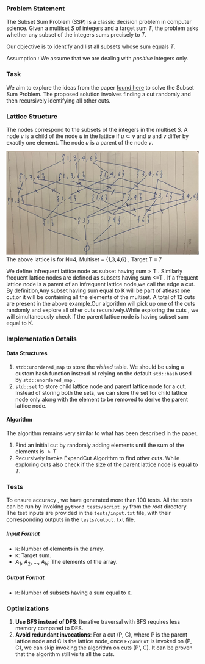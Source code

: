 ### Problem Statement

The Subset Sum Problem (SSP) is a classic decision problem in computer science. Given a multiset $S$ of integers and a target sum $T$, the problem asks whether any subset of the integers sums precisely to $T$. 

Our objective is to identify and list all subsets whose sum equals $T$.

Assumption : We assume that we are dealing with $positive$ integers only.

### Task

We aim to explore the ideas from the paper [found here](https://citeseerx.ist.psu.edu/document?repid=rep1&type=pdf&doi=bccf6a78e6e9473a96e2b876451635a459dbcb96) to solve the Subset Sum Problem. The proposed solution involves finding a cut randomly and then recursively identifying all other cuts.

### Lattice Structure

The nodes correspond to the subsets of the integers in the multiset $S$. A node $v$ is a child of the node $u$ in the lattice if  $u \subset v$  and $u$ and $v$ differ by exactly one element. The node $u$ is a parent of the node $v$.

![alt text](Images/Graph%20Lattice.jpeg)
The above lattice is for N=4, Multiset = {1,3,4,6} , Target T = 7

We define infrequent lattice node as subset having sum > T . Similarly frequent lattice nodes are defined as subsets having sum <=T . If a frequent lattice node is a parent of an infrequent lattice node,we call the edge  a cut.
By definition,Any subset having sum equal to K will be part of atleast one cut,or it will be containing all the elements of the multiset.
A total of 12 cuts are present in the above example.Our algorithm will pick up one of the cuts randomly and explore all other cuts recursively.While exploring the cuts , we will simultaneously check if the parent lattice node is having subset sum equal to K.

### Implementation Details

#### Data Structures 

1. `std::unordered_map` to store the $visited$ table. We should be using a custom hash function instead of relying on the default `std::hash` used by `std::unordered_map` .
2. `std::set` to store child lattice node and parent lattice node for a cut. Instead of storing both the sets, we can store the set for child lattice node only along with the element to be removed to derive the parent lattice node. 

#### Algorithm

The algorithm remains very similar to what has been described in the paper.
1. Find an initial cut by randomly adding elements until the sum of the elements is $>T$
2. Recursively Invoke ExpandCut Algorithm to find other cuts. While exploring cuts also check if the size of the parent lattice node is equal to $T$.

### Tests
To ensure accuracy , we have generated more than 100 tests. All the tests can be run by invoking `python3 tests/script.py` from the $root$ directory.
The test inputs are provided in the `tests/input.txt` file, with their corresponding outputs in the `tests/output.txt` file.

##### Input Format
- `N`: Number of elements in the array.
- `K`: Target sum.
- $A_1$, $A_2$, ..., $A_N$: The elements of the array.

##### Output Format
- `M`: Number of subsets having a sum equal to `K`.


### Optimizations

1. **Use BFS instead of DFS**: Iterative traversal with BFS requires less memory compared to DFS.
2. **Avoid redundant invocations**: For a cut (P, C), where P is the parent lattice node and C is the lattice node, once `ExpandCut` is invoked on (P, C), we can skip invoking the algorithm on cuts (P', C). It can be proven that the algorithm still visits all the cuts.





